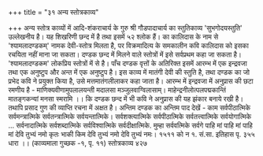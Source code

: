 +++
title = "३१ अन्य स्तोत्रकाव्य"

+++
अन्य स्तोत्र काव्यों में आदि-शंकराचार्य के गुरु श्री गौडपादाचार्य का स्तुतिकाव्य 'सुभगोदयस्तुति' उल्लेखनीय है। यह शिखरिणी छन्द में है तथा इसमें ५२ श्लोक हैं। का कालिदास के नाम से 'श्यामलादण्डकम्' नामक देवी-स्तोत्र मिलता है, पर विक्रमादित्य के समकालीन कवि कालिदास को इसका रचयिता नहीं माना जा सकता। दण्डक छन्द में मिलने वाले स्तोत्रों में इसे सर्वप्रथम कहा जा सकता है। 'श्यामलादण्डकम' लोकप्रिय स्तोत्रों में से है। पाँच दण्डक वृत्तों के अतिरिक्त इसमें आरम्भ में एक इन्द्रवजा तथा एक अनुष्टुप
और अन्त में एक अनुष्टुप है।  इस काव्य में मातंगी देवी की स्तुति है, तथा दण्डक का जो प्रभेद कवि ने प्रयुक्त किया है, उसे मत्तमातंगलीलाकर कहा जाता है। आरम्भ में इन्द्रवजा में अनुप्रास की छटा रमणीय है -
माणिक्यवीणामुपलालयन्ती मदालसा मञ्जुलवाग्विलासाम्।
माहेन्द्रनीलोत्पलपद्मकान्तिं मातङ्गकन्यां मनसा स्मरामि ।। कि दण्डक छन्द में भी कवि ने अनुप्रास की यह झंकार बनाये रखी है। तथापि प्रसाद गुण की व्याप्ति रचना में अक्षत है। अन्तिम दण्डक का अन्तिम पाद देखें - काम
सर्वपीठात्मिके सर्वमन्त्रात्मिके सर्वतन्त्रात्मिके सर्वयन्तात्मिके। सर्वशक्त्यात्मिके सर्वपीठात्मिके सर्वतत्त्वात्मिके सर्वयोगात्मिके ...
सर्वनादात्मिके सर्वशब्दात्मिके सर्वविश्वात्मिके सर्वदीक्षात्मिके. मुम्हा
सर्ववत्मिके सर्वगे पाहि मां पाहि मां पाहि मां देवि तुभ्यं नमो कृतः भाकी किम देवि तुभ्यं नमो देवि तुभ्यं नमः। १५११ को न १. सं.सा. इतिहास पृ. ३५५ धारा ।। (काव्यमाला गुच्छक -१, पृ. ११)
स्तोत्रकाव्य
४२७